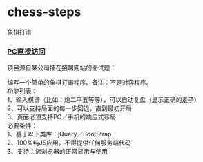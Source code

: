 # chess-steps
象棋打谱   

### [PC直接访问](https://chess-steps.vercel.app/)  

项目源自某公司挂在招聘网站的面试题：

编写一个简单的象棋打谱程序。备注：不是对弈程序。  
功能列表：  
1、输入棋谱（比如：炮二平五等等），可以自动复盘（显示正确的走子）  
2、可以支持局面的每一步回退，直到最初开局  
3、页面必须支持PC／手机的响应式布局  
必要条件：  
1、基于以下类库：jQuery／BootStrap  
2、100%纯JS应用，不得提供任何服务端代码  
3、支持主流浏览器的正常显示与使用  
